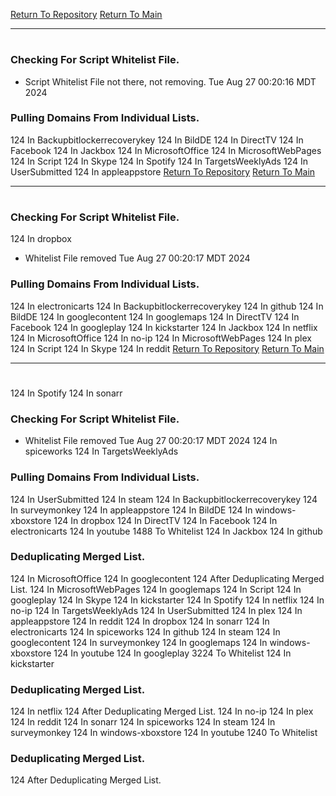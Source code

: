 [Return To Repository](https://github.com/DigitalWarrior/piholeparser/)
[Return To Main](https://github.com/DigitalWarrior/piholeparser/blob/master/RecentRunLogs/Mainlog.md)
____________________________________
# 
### Checking For Script Whitelist File.
* Script Whitelist File not there, not removing. Tue Aug 27 00:20:16 MDT 2024
### Pulling Domains From Individual Lists.
124 In Backupbitlockerrecoverykey
124 In BildDE
124 In DirectTV
124 In Facebook
124 In Jackbox
124 In MicrosoftOffice
124 In MicrosoftWebPages
124 In Script
124 In Skype
124 In Spotify
124 In TargetsWeeklyAds
124 In UserSubmitted
124 In appleappstore
[Return To Repository](https://github.com/DigitalWarrior/piholeparser/)
[Return To Main](https://github.com/DigitalWarrior/piholeparser/blob/master/RecentRunLogs/Mainlog.md)
____________________________________
# 
### Checking For Script Whitelist File.
124 In dropbox
* Whitelist File removed Tue Aug 27 00:20:17 MDT 2024
### Pulling Domains From Individual Lists.
124 In electronicarts
124 In Backupbitlockerrecoverykey
124 In github
124 In BildDE
124 In googlecontent
124 In googlemaps
124 In DirectTV
124 In Facebook
124 In googleplay
124 In kickstarter
124 In Jackbox
124 In netflix
124 In MicrosoftOffice
124 In no-ip
124 In MicrosoftWebPages
124 In plex
124 In Script
124 In Skype
124 In reddit
[Return To Repository](https://github.com/DigitalWarrior/piholeparser/)
[Return To Main](https://github.com/DigitalWarrior/piholeparser/blob/master/RecentRunLogs/Mainlog.md)
____________________________________
# 
124 In Spotify
124 In sonarr
### Checking For Script Whitelist File.
* Whitelist File removed Tue Aug 27 00:20:17 MDT 2024
124 In spiceworks
124 In TargetsWeeklyAds
### Pulling Domains From Individual Lists.
124 In UserSubmitted
124 In steam
124 In Backupbitlockerrecoverykey
124 In surveymonkey
124 In appleappstore
124 In BildDE
124 In windows-xboxstore
124 In dropbox
124 In DirectTV
124 In Facebook
124 In electronicarts
124 In youtube
1488 To Whitelist
124 In Jackbox
124 In github
### Deduplicating Merged List.
124 In MicrosoftOffice
124 In googlecontent
124 After Deduplicating Merged List.
124 In MicrosoftWebPages
124 In googlemaps
124 In Script
124 In googleplay
124 In Skype
124 In kickstarter
124 In Spotify
124 In netflix
124 In no-ip
124 In TargetsWeeklyAds
124 In UserSubmitted
124 In plex
124 In appleappstore
124 In reddit
124 In dropbox
124 In sonarr
124 In electronicarts
124 In spiceworks
124 In github
124 In steam
124 In googlecontent
124 In surveymonkey
124 In googlemaps
124 In windows-xboxstore
124 In youtube
124 In googleplay
3224 To Whitelist
124 In kickstarter
### Deduplicating Merged List.
124 In netflix
124 After Deduplicating Merged List.
124 In no-ip
124 In plex
124 In reddit
124 In sonarr
124 In spiceworks
124 In steam
124 In surveymonkey
124 In windows-xboxstore
124 In youtube
1240 To Whitelist
### Deduplicating Merged List.
124 After Deduplicating Merged List.
